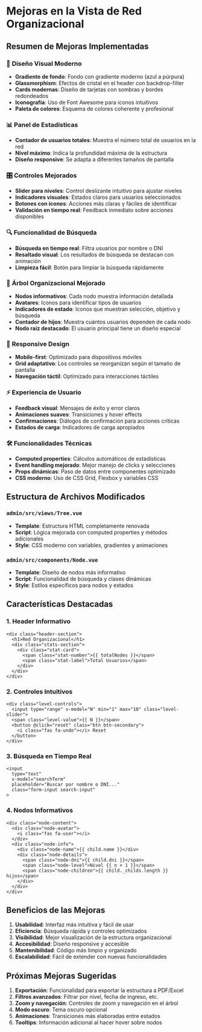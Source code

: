 # Mejoras en la Vista de Red Organizacional

## Resumen de Mejoras Implementadas

### 🎨 **Diseño Visual Moderno**

- **Gradiente de fondo**: Fondo con gradiente moderno (azul a púrpura)
- **Glassmorphism**: Efectos de cristal en el header con backdrop-filter
- **Cards modernas**: Diseño de tarjetas con sombras y bordes redondeados
- **Iconografía**: Uso de Font Awesome para iconos intuitivos
- **Paleta de colores**: Esquema de colores coherente y profesional

### 📊 **Panel de Estadísticas**

- **Contador de usuarios totales**: Muestra el número total de usuarios en la red
- **Nivel máximo**: Indica la profundidad máxima de la estructura
- **Diseño responsive**: Se adapta a diferentes tamaños de pantalla

### 🎛️ **Controles Mejorados**

- **Slider para niveles**: Control deslizante intuitivo para ajustar niveles
- **Indicadores visuales**: Estados claros para usuarios seleccionados
- **Botones con iconos**: Acciones más claras y fáciles de identificar
- **Validación en tiempo real**: Feedback inmediato sobre acciones disponibles

### 🔍 **Funcionalidad de Búsqueda**

- **Búsqueda en tiempo real**: Filtra usuarios por nombre o DNI
- **Resaltado visual**: Los resultados de búsqueda se destacan con animación
- **Limpieza fácil**: Botón para limpiar la búsqueda rápidamente

### 🌳 **Árbol Organizacional Mejorado**

- **Nodos informativos**: Cada nodo muestra información detallada
- **Avatares**: Iconos para identificar tipos de usuarios
- **Indicadores de estado**: Iconos que muestran selección, objetivo y búsqueda
- **Contador de hijos**: Muestra cuántos usuarios dependen de cada nodo
- **Nodo raíz destacado**: El usuario principal tiene un diseño especial

### 📱 **Responsive Design**

- **Mobile-first**: Optimizado para dispositivos móviles
- **Grid adaptativo**: Los controles se reorganizan según el tamaño de pantalla
- **Navegación táctil**: Optimizado para interacciones táctiles

### ⚡ **Experiencia de Usuario**

- **Feedback visual**: Mensajes de éxito y error claros
- **Animaciones suaves**: Transiciones y hover effects
- **Confirmaciones**: Diálogos de confirmación para acciones críticas
- **Estados de carga**: Indicadores de carga apropiados

### 🛠️ **Funcionalidades Técnicas**

- **Computed properties**: Cálculos automáticos de estadísticas
- **Event handling mejorado**: Mejor manejo de clicks y selecciones
- **Props dinámicas**: Paso de datos entre componentes optimizado
- **CSS moderno**: Uso de CSS Grid, Flexbox y variables CSS

## Estructura de Archivos Modificados

### `admin/src/views/Tree.vue`

- **Template**: Estructura HTML completamente renovada
- **Script**: Lógica mejorada con computed properties y métodos adicionales
- **Style**: CSS moderno con variables, gradientes y animaciones

### `admin/src/components/Node.vue`

- **Template**: Diseño de nodos más informativo
- **Script**: Funcionalidad de búsqueda y clases dinámicas
- **Style**: Estilos específicos para nodos y estados

## Características Destacadas

### 1. **Header Informativo**

```vue
<div class="header-section">
  <h1>Red Organizacional</h1>
  <div class="stats-section">
    <div class="stat-card">
      <span class="stat-number">{{ totalNodes }}</span>
      <span class="stat-label">Total Usuarios</span>
    </div>
  </div>
</div>
```

### 2. **Controles Intuitivos**

```vue
<div class="level-controls">
  <input type="range" v-model="N" min="1" max="10" class="level-slider">
  <span class="level-value">{{ N }}</span>
  <button @click="reset" class="btn btn-secondary">
    <i class="fas fa-undo"></i> Reset
  </button>
</div>
```

### 3. **Búsqueda en Tiempo Real**

```vue
<input
  type="text"
  v-model="searchTerm"
  placeholder="Buscar por nombre o DNI..."
  class="form-input search-input"
>
```

### 4. **Nodos Informativos**

```vue
<div class="node-content">
  <div class="node-avatar">
    <i class="fas fa-user"></i>
  </div>
  <div class="node-info">
    <div class="node-name">{{ child.name }}</div>
    <div class="node-details">
      <span class="node-dni">{{ child.dni }}</span>
      <span class="node-level">Nivel {{ n + 1 }}</span>
      <span class="node-children">{{ child._childs.length }} hijos</span>
    </div>
  </div>
</div>
```

## Beneficios de las Mejoras

1. **Usabilidad**: Interfaz más intuitiva y fácil de usar
2. **Eficiencia**: Búsqueda rápida y controles optimizados
3. **Visibilidad**: Mejor visualización de la estructura organizacional
4. **Accesibilidad**: Diseño responsive y accesible
5. **Mantenibilidad**: Código más limpio y organizado
6. **Escalabilidad**: Fácil de extender con nuevas funcionalidades

## Próximas Mejoras Sugeridas

1. **Exportación**: Funcionalidad para exportar la estructura a PDF/Excel
2. **Filtros avanzados**: Filtrar por nivel, fecha de ingreso, etc.
3. **Zoom y navegación**: Controles de zoom y navegación en el árbol
4. **Modo oscuro**: Tema oscuro opcional
5. **Animaciones**: Transiciones más elaboradas entre estados
6. **Tooltips**: Información adicional al hacer hover sobre nodos
